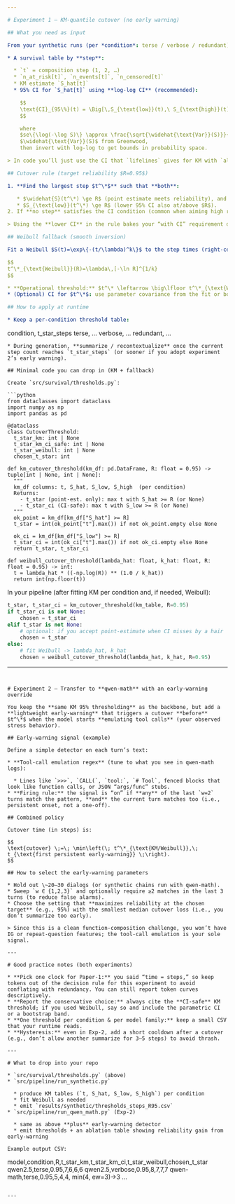```yaml
---

# Experiment 1 — KM-quantile cutover (no early warning)

## What you need as input

From your synthetic runs (per *condition*: terse / verbose / redundant):

* A survival table by **step**:

  * `t` = composition step (1, 2, …)
  * `n_at_risk[t]`, `n_events[t]`, `n_censored[t]`
  * KM estimate `S_hat[t]`
  * 95% CI for `S_hat[t]` using **log-log CI** (recommended):

    $$
    \text{CI}_{95\%}(t) = \Big[\,S_{\text{low}}(t),\ S_{\text{high}}(t)\,\Big]
    $$

    where
    $se\{\log(-\log S)\} \approx \frac{\sqrt{\widehat{\text{Var}}(S)}}{S\,\left|\log S\right|}$,
    $\widehat{\text{Var}}(S)$ from Greenwood,
    then invert with log-log to get bounds in probability space.

> In code you’ll just use the CI that `lifelines` gives for KM with `alpha=0.05` and `ci_show=True`.

## Cutover rule (target reliability $R=0.95$)

1. **Find the largest step $t^\*$** such that **both**:

   * $\widehat{S}(t^\*) \ge R$ (point estimate meets reliability), and
   * $S_{\text{low}}(t^\*) \ge R$ (lower 95% CI also at/above $R$).
2. If **no step** satisfies the CI condition (common when aiming high reliability), **fall back to Weibull** (below), then **round down** to the nearest observed step (floor).

> Using the **lower CI** in the rule bakes your “with CI” requirement directly into the threshold. It’s conservative and reproducible.

## Weibull fallback (smooth inversion)

Fit a Weibull $S(t)=\exp\{-(t/\lambda)^k\}$ to the step times (right-censor as usual). Then:

$$
t^\*_{\text{Weibull}}(R)=\lambda\,[-\ln R]^{1/k}
$$

* **Operational threshold:** $t^\* \leftarrow \big\lfloor t^\*_{\text{Weibull}}(R)\big\rfloor$.
* (Optional) CI for $t^\*$: use parameter covariance from the fit or bootstrap 200×; report the **lower** bound to be safe.

## How to apply at runtime

* Keep a per-condition threshold table:

  ```
  condition, t_star_steps
  terse,     …
  verbose,   …
  redundant, …
  ```
* During generation, **summarize / recontextualize** once the current step count reaches `t_star_steps` (or sooner if you adopt experiment 2’s early warning).

## Minimal code you can drop in (KM + fallback)

Create `src/survival/thresholds.py`:

```python
from dataclasses import dataclass
import numpy as np
import pandas as pd

@dataclass
class CutoverThreshold:
    t_star_km: int | None
    t_star_km_ci_safe: int | None
    t_star_weibull: int | None
    chosen_t_star: int

def km_cutover_threshold(km_df: pd.DataFrame, R: float = 0.95) -> tuple[int | None, int | None]:
    """
    km_df columns: t, S_hat, S_low, S_high  (per condition)
    Returns:
      - t_star (point-est. only): max t with S_hat >= R (or None)
      - t_star_ci (CI-safe): max t with S_low >= R (or None)
    """
    ok_point = km_df[km_df["S_hat"] >= R]
    t_star = int(ok_point["t"].max()) if not ok_point.empty else None

    ok_ci = km_df[km_df["S_low"] >= R]
    t_star_ci = int(ok_ci["t"].max()) if not ok_ci.empty else None
    return t_star, t_star_ci

def weibull_cutover_threshold(lambda_hat: float, k_hat: float, R: float = 0.95) -> int:
    t = lambda_hat * ((-np.log(R)) ** (1.0 / k_hat))
    return int(np.floor(t))
```

In your pipeline (after fitting KM per condition and, if needed, Weibull):

```python
t_star, t_star_ci = km_cutover_threshold(km_table, R=0.95)
if t_star_ci is not None:
    chosen = t_star_ci
elif t_star is not None:
    # optional: if you accept point-estimate when CI misses by a hair
    chosen = t_star
else:
    # fit Weibull -> lambda_hat, k_hat
    chosen = weibull_cutover_threshold(lambda_hat, k_hat, R=0.95)
```

---
```


# Experiment 2 — Transfer to **qwen-math** with an early-warning override

You keep the **same KM 95% thresholding** as the backbone, but add a **lightweight early-warning** that triggers a cutover **before** $t^\*$ when the model starts **emulating tool calls** (your observed stress behavior).

## Early-warning signal (example)

Define a simple detector on each turn’s text:

* **Tool-call emulation regex** (tune to what you see in qwen-math logs):

  * Lines like `>>>`, `CALL(`, `tool:`, `# Tool`, fenced blocks that look like function calls, or JSON “args/func” stubs.
* **Firing rule:** the signal is “on” if **any** of the last `w=2` turns match the pattern, **and** the current turn matches too (i.e., persistent onset, not a one-off).

## Combined policy

Cutover time (in steps) is:

$$
\text{cutover} \;=\; \min\left(\; t^\*_{\text{KM/Weibull}},\; t_{\text{first persistent early-warning}} \;\right).
$$

## How to select the early-warning parameters

* Hold out \~20–30 dialogs (or synthetic chains run with qwen-math).
* Sweep `w ∈ {1,2,3}` and optionally require ≥2 matches in the last 3 turns (to reduce false alarms).
* Choose the setting that **maximizes reliability at the chosen target** (e.g., 95%) with the smallest median cutover loss (i.e., you don’t summarize too early).

> Since this is a clean function-composition challenge, you won’t have IG or repeat-question features; the tool-call emulation is your sole signal.

---

# Good practice notes (both experiments)

* **Pick one clock for Paper-1:** you said “time = steps,” so keep tokens out of the decision rule for this experiment to avoid conflating with redundancy. You can still report token curves descriptively.
* **Report the conservative choice:** always cite the **CI-safe** KM threshold; if you used Weibull, say so and include the parametric CI or a bootstrap band.
* **One threshold per condition & per model family:** keep a small CSV that your runtime reads.
* **Hysteresis:** even in Exp-2, add a short cooldown after a cutover (e.g., don’t allow another summarize for 3–5 steps) to avoid thrash.

---

# What to drop into your repo

* `src/survival/thresholds.py` (above)
* `src/pipeline/run_synthetic.py`

  * produce KM tables (`t, S_hat, S_low, S_high`) per condition
  * fit Weibull as needed
  * emit `results/synthetic/thresholds_steps_R95.csv`
* `src/pipeline/run_qwen_math.py` (Exp-2)

  * same as above **plus** early-warning detector
  * emit thresholds + an ablation table showing reliability gain from early-warning

Example output CSV:

```
model,condition,R,t_star_km,t_star_km_ci,t_star_weibull,chosen_t_star
qwen2.5,terse,0.95,7,6,6,6
qwen2.5,verbose,0.95,8,7,7,7
qwen-math,terse,0.95,5,4,4, min(4, ew=3)->3
...
```

---